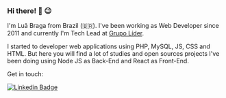 ### Hi there! :wave: :wink:
I'm Luã Braga from Brazil (🇧🇷). I've been working as Web Developer since 2011 and currently I'm Tech Lead at [Grupo Líder](http://www.grupolideronline.com.br/).

I started to developer web applications using PHP, MySQL, JS, CSS and HTML. But here you will find a lot of studies and open sources projects I've been doing using Node JS as Back-End and React as Front-End.

Get in touch:

[![Linkedin Badge](https://img.shields.io/badge/-LinkedIn-blue?style=flat-square&logo=Linkedin&logoColor=white&link=https://www.linkedin.com/in/felipefialho)](https://www.linkedin.com/in/lmourabraga/)


<!--
**lmourabraga/lmourabraga** is a ✨ _special_ ✨ repository because its `README.md` (this file) appears on your GitHub profile.

Here are some ideas to get you started:

- 🔭 I’m currently working on ...
- 🌱 I’m currently learning ...
- 👯 I’m looking to collaborate on ...
- 🤔 I’m looking for help with ...
- 💬 Ask me about ...
- 📫 How to reach me: ...
- 😄 Pronouns: ...
- ⚡ Fun fact: ...
-->
